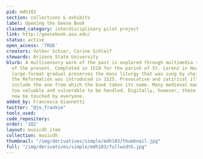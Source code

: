 ```yaml
---
pid: mdh183
section: collections & exhibits
label: Opening the Geese Book
claimed_category: interdisciplinary pilot project
link: http://geesebook.asu.edu/
status: active
open_access: 'TRUE'
creators: Volker Schier, Corine Schleif
stewards: Arizona State University
blurb: A multisensory work of the past is explored through multimedia technologies
  of the present. Completed in 1510 for the parish of St. Lorenz in Nuremberg, this
  large-format gradual preserves the mass liturgy that was sung by choir boys until
  the Reformation was introduced in 1525. Provocative and satirical illuminations
  include the one from which the book takes its name. Many medieval manuscripts are
  too valuable and vulnerable to be handled. Digitally, however, these 2 volumes can
  now be touched by everyone.
added_by: Francesca Giannetti
twitter: "@jo_frankie"
tools_used:
code_repository:
order: '182'
layout: musicdh_item
collection: musicdh
thumbnail: "/img/derivatives/simple/mdh183/thumbnail.jpg"
full: "/img/derivatives/simple/mdh183/fullwidth.jpg"
---
```

